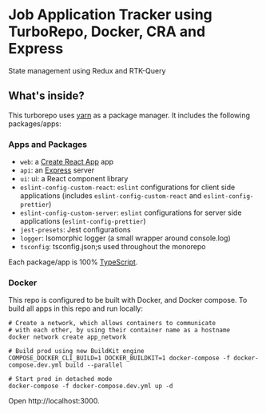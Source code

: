 
# Job Application Tracker using TurboRepo, Docker, CRA and Express

State management using Redux and RTK-Query

## What's inside?

This turborepo uses [yarn](https://yarnpkg.com/) as a package manager. It includes the following packages/apps:

### Apps and Packages

- `web`: a [Create React App](https://create-react-app.dev/) app
- `api`: an [Express](https://expressjs.com/) server
- `ui`: ui: a React component library
- `eslint-config-custom-react`: `eslint` configurations for client side applications (includes `eslint-config-custom-react` and `eslint-config-prettier`)
- `eslint-config-custom-server`: `eslint` configurations for server side applications (`eslint-config-prettier`)
- `jest-presets`: Jest configurations
- `logger`: Isomorphic logger (a small wrapper around console.log)
- `tsconfig`: tsconfig.json;s used throughout the monorepo

Each package/app is 100% [TypeScript](https://www.typescriptlang.org/).

### Docker

This repo is configured to be built with Docker, and Docker compose. To build all apps in this repo and run locally:

```
# Create a network, which allows containers to communicate
# with each other, by using their container name as a hostname
docker network create app_network

# Build prod using new BuildKit engine
COMPOSE_DOCKER_CLI_BUILD=1 DOCKER_BUILDKIT=1 docker-compose -f docker-compose.dev.yml build --parallel

# Start prod in detached mode
docker-compose -f docker-compose.dev.yml up -d
```

Open http://localhost:3000.

